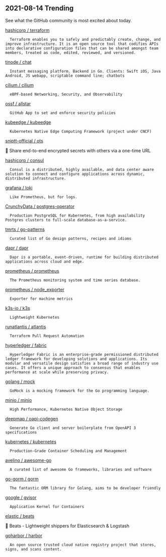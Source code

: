 ## 2021-08-14 Trending 
See what the GitHub community is most excited about today. 

[hashicorp / terraform](https://github.com/hashicorp/terraform) 

      Terraform enables you to safely and predictably create, change, and improve infrastructure. It is an open source tool that codifies APIs into declarative configuration files that can be shared amongst team members, treated as code, edited, reviewed, and versioned.
     
[tinode / chat](https://github.com/tinode/chat) 

      Instant messaging platform. Backend in Go. Clients: Swift iOS, Java Android, JS webapp, scriptable command line; chatbots
     
[cilium / cilium](https://github.com/cilium/cilium) 

      eBPF-based Networking, Security, and Observability
     
[ossf / allstar](https://github.com/ossf/allstar) 

      GitHub App to set and enforce security policies
     
[kubeedge / kubeedge](https://github.com/kubeedge/kubeedge) 

      Kubernetes Native Edge Computing Framework (project under CNCF)
     
[sniptt-official / ots](https://github.com/sniptt-official/ots) 

      
🔐 Share end-to-end encrypted secrets with others via a one-time URL
     
[hashicorp / consul](https://github.com/hashicorp/consul) 

      Consul is a distributed, highly available, and data center aware solution to connect and configure applications across dynamic, distributed infrastructure.
     
[grafana / loki](https://github.com/grafana/loki) 

      Like Prometheus, but for logs.
     
[CrunchyData / postgres-operator](https://github.com/CrunchyData/postgres-operator) 

      Production PostgreSQL for Kubernetes, from high availability Postgres clusters to full-scale database-as-a-service.
     
[tmrts / go-patterns](https://github.com/tmrts/go-patterns) 

      Curated list of Go design patterns, recipes and idioms
     
[dapr / dapr](https://github.com/dapr/dapr) 

      Dapr is a portable, event-driven, runtime for building distributed applications across cloud and edge.
     
[prometheus / prometheus](https://github.com/prometheus/prometheus) 

      The Prometheus monitoring system and time series database.
     
[prometheus / node_exporter](https://github.com/prometheus/node_exporter) 

      Exporter for machine metrics
     
[k3s-io / k3s](https://github.com/k3s-io/k3s) 

      Lightweight Kubernetes
     
[runatlantis / atlantis](https://github.com/runatlantis/atlantis) 

      Terraform Pull Request Automation
     
[hyperledger / fabric](https://github.com/hyperledger/fabric) 

      Hyperledger Fabric is an enterprise-grade permissioned distributed ledger framework for developing solutions and applications. Its modular and versatile design satisfies a broad range of industry use cases. It offers a unique approach to consensus that enables performance at scale while preserving privacy.
     
[golang / mock](https://github.com/golang/mock) 

      GoMock is a mocking framework for the Go programming language.
     
[minio / minio](https://github.com/minio/minio) 

      High Performance, Kubernetes Native Object Storage
     
[deepmap / oapi-codegen](https://github.com/deepmap/oapi-codegen) 

      Generate Go client and server boilerplate from OpenAPI 3 specifications
     
[kubernetes / kubernetes](https://github.com/kubernetes/kubernetes) 

      Production-Grade Container Scheduling and Management
     
[avelino / awesome-go](https://github.com/avelino/awesome-go) 

      A curated list of awesome Go frameworks, libraries and software
     
[go-gorm / gorm](https://github.com/go-gorm/gorm) 

      The fantastic ORM library for Golang, aims to be developer friendly
     
[google / gvisor](https://github.com/google/gvisor) 

      Application Kernel for Containers
     
[elastic / beats](https://github.com/elastic/beats) 

      
🐠 Beats - Lightweight shippers for Elasticsearch & Logstash 
     
[goharbor / harbor](https://github.com/goharbor/harbor) 

      An open source trusted cloud native registry project that stores, signs, and scans content.
     
